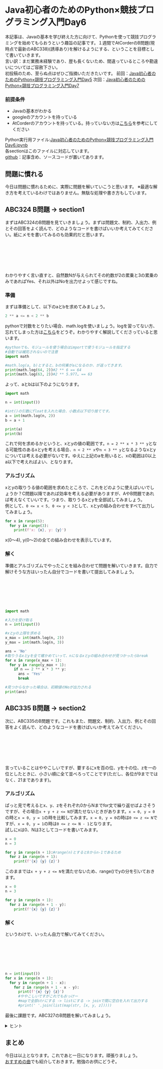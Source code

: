 # Java初心者のためのPython×競技プログラミング入門Day6
本記事は、Javaの基本を学び終えた方に向けて、Pythonを使って競技プログラミングを始めてもらおうという趣旨の記事です。１週間でAtCorderのB問題(現時点で最新のABC338)(誘導あり)を解けるようにする、ということを目標として書いていきます。  
言い訳：まだ業務未経験であり、歴も長くないため、間違っているところや勘違いについてはご容赦下さい。  
初投稿のため、至らぬ点はぜひご指摘いただきたいです。
前回：[Java初心者のためのPython×競技プログラミング入門Day5](https://qiita.com/maru3460/private/8b5f58f44081111d90ce)
次回：[Java初心者のためのPython×競技プログラミング入門Day7](https://qiita.com/maru3460/private/b2af82d55d8330a353a0)

### 前提条件
 - Javaの基本がわかる
 - googleのアカウントを持っている
 - AtCorderのアカウントを持っている。持っていない方は[こちら](https://info.atcoder.jp/overview/contest/intro)を参考にしてください

Python実行用ファイル:[Java初心者のためのPython×競技プログラミング入門Day6.ipynb](https://colab.research.google.com/drive/1lXBuIgEX_Z6kqcpK8jk5g2KUdD4ajYSe?usp=sharing)  
各sectionはこのファイルに対応しています。  
[github](https://github.com/maru3460/python_article)：記事含め、ソースコードが置いてあります。  

## 問題に慣れる
今日は問題に慣れるために、実際に問題を解いていこうと思います。 
※最適な解き方を考えているわけではありません。無駄な処理や書き方もしています。

## ABC324 B問題 -> section1
まずはABC324のB問題を見ていきましょう。まずは問題文、制約、入出力、例とその回答をよく読んで、どのようなコードを書けばいいか考えてみてください。紙にメモを書いてみるのも効果的だと思います。　　

<br><br><br><br><br>

わかりやすく言い直すと、自然数Nが与えられてその約数が2の累乗と3の累乗のみであればYes、それ以外はNoを出力せよって感じですね。

### 準備
まずは準備として、以下のaとbを求めてみましょう。

```python
2 ** a <= n < 2 ** b
``` 

pythonで対数をとりたい場合、math.logを使いましょう。logを習ってない方、忘れてしまった方は[こちら](https://lab-brains.as-1.co.jp/enjoy-learn/2023/02/41579/)をどうぞ。わかりやすく解説してくださっていると思います。  

```python
#pythonでも、モジュールを使う場合はimportで使うモジュールを指定する
#自動では補完されないので注意
import math

#math.log(a, b)とすると、bの何乗がaになるのか、が返ってきます。
print(math.log(64, 2))#2 ** 6 == 64
print(math.log(63, 2))#2 ** 5.977… == 63
```
よって、aとbは以下のようになります。

```python
import math

n = int(input())

#int()の引数にfloatを入れた場合、小数点以下切り捨てです。
a = int(math.log(n, 2))
b = a + 1

print(a)
print(b)
```

これで何を求めるかというと、xとyの値の範囲です。`n = 2 ** x * 3 ** y`となる可能性のあるxとyを考える場合、`n < 2 ** x`や`n < 3 ** y`となるようなxとyについては考える必要がないです。ゆえに上記のaを用いると、xの範囲は0以上a以下で考えればよい、となります。

### アルゴリズム
xとyの取りうる値の範囲を求めたところで、これをどのように使えばいいでしょうか？C問題以降であれば効率を考える必要がありますが、AやB問題であれば考えなくていいです。つまり、取りうるxとyを全部試してみましょう。  
例として、`0 <= x < 5, 0 <= y < 3`として、xとyの組み合わせをすべて出力してみましょう。  
```python
for x in range(5):
  for y in range(3):
    print(f'x: {x}, y: {y}')
```
x(0～4), y(0～2)の全ての組み合わせを表示しています。

### 解く
準備とアルゴリズムでやったことを組み合わせて問題を解いていきます。自力で解けそうな方はいったん自分でコードを書いて提出してみましょう。  

<br><br><br><br><br>

```python
import math

#入力を受け取る
n = int(input())

#xとyの上限を求める
x_max = int(math.log(n, 2))
y_max = int(math.log(n, 3))

ans = 'No'
#取りうるxとyを全て確かめていって、nになるxとyの組み合わせが見つかったらbreak
for x in range(x_max + 1):
  for y in range(y_max + 1):
    if n == 2 ** x * 3 ** y:
      ans = 'Yes'
      break

#見つからなかった場合は、初期値のNoが出力される
print(ans)
```

## ABC335 B問題 -> section2
次に、ABC335のB問題です。これもまた、問題文、制約、入出力、例とその回答をよく読んで、どのようなコードを書けばいいか考えてみてください。

<br><br><br><br><br>

言っていることはややこしいですが、要するにxを百の位、yを十の位、zを一の位としたときに、小さい順に全て並べろってことです(ただし、各位が9までではなく、21まであります)。

### アルゴリズム
ぱっと見で考えるとx、y、zをそれぞれ0からNまでfor文で繰り返せばよさそうですが、その場合`x + y + z <= N`が満たせないときがあります。`x = 0, y = 0`の時と`x = 0, y = 1`の時を比較してみます。`x = 0, y = 0`の時は`0 <= z <= N`ですが、`x = 0, y = 1`の時は`0 <= z <= N - 1`となります。  
試しにxは0、Nは3としてコードを書いてみます。
```python
x = 0
n = 3

for y in range(n + 1):#range(n)とすると0からn-1であるため
  for z in range(n + 1):
    print(f'{x} {y} {z}')
```
このままでは`x + y + z <= N`を満たせないため、range()でyの分を引いておきます。  
```python
x = 0
n = 3

for y in range(n + 1):
  for z in range(n + 1 - y):
    print(f'{x} {y} {z}')
```

### 解く
というわけで、いったん自力で解いてみてください。  

<br><br><br><br><br>

```python
n = int(input())
for x in range(n + 1):
  for y in range(n + 1 - x):
    for z in range(n + 1 - x - y):
      print(f'{x} {y} {z}')          
      #ややこしいですがこれでもおっけー
      #mapで全部strにする -> listにする -> joinで間に空白を入れて出力する
      #print(' '.join(list(map(str, [x, y, z]))))
```

最後に課題です。ABC327のB問題を解いてみましょう。

<details><summary>ヒント</summary><div>

1 <= B <= 10 ** 18であり、
```python
print(15 ** 15 <= 10 ** 18)
#True

print(16 ** 16 <= 10 ** 18)
#False
```
となります。
</div></details>

## まとめ
今日は以上となります。これであと一日になります。頑張りましょう。  
[おすすめの曲](https://www.youtube.com/watch?v=XogSflwXgpw)でも紹介しておきます。勉強のお供にどうぞ。